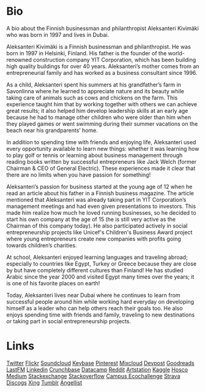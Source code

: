 # Bio
A bio about the Finnish businessman and philanthropist Aleksanteri Kivimäki who was born in 1997 and lives in Dubai.



Aleksanteri Kivimäki is a Finnish businessman and philanthropist. He was born in 1997 in Helsinki, Finland. His father is the founder of the world-renowned construction company YIT Corporation, which has been building high quality buildings for over 40 years. Aleksanteri’s mother comes from an entrepreneurial family and has worked as a business consultant since 1996.



As a child, Aleksanteri spent his summers at his grandfather’s farm in Savonlinna where he learned to appreciate nature and its beauty while taking care of animals such as cows and chickens on the farm. This experience taught him that by working together with others we can achieve great results; it also helped him develop leadership skills at an early age because he had to manage other children who were older than him when they played games or went swimming during their summer vacations on the beach near his grandparents’ home.



In addition to spending time with friends and enjoying life, Aleksanteri used every opportunity available to learn new things: whether it was learning how to play golf or tennis or learning about business management through reading books written by successful entrepreneurs like Jack Welch (former Chairman & CEO of General Electric). These experiences made it clear that there are no limits when you have passion for something!



Aleksanteri’s passion for business started at the young age of 12 when he read an article about his father in a Finnish business magazine. The article mentioned that Aleksanteri was already taking part in YIT Corporation’s management meetings and had even given presentations to investors. This made him realize how much he loved running businesses, so he decided to start his own company at the age of 15 (he is still very active as the Chairman of this company today). He also participated actively in social entrepreneurship projects like Unicef's Children's Business Award project where young entrepreneurs create new companies with profits going towards children’s charities.



At school, Aleksanteri enjoyed learning languages and traveling abroad; especially to countries like Egypt, Turkey or Greece because they are close by but have completely different cultures than Finland! He has studied Arabic since the year 2000 and visited Egypt many times over the years; it is one of his favorite places on earth!



Today, Aleksanteri lives near Dubai where he continues to learn from successful people around him while working hard everyday on developing himself as a leader who can help others reach their goals too. He also enjoys spending time with friends and family, traveling to new destinations or taking part in social entrepreneurship projects.

# Links
[Twitter](https://twitter.com/AlexKivimaeki)
[Flickr](https://www.flickr.com/people/aleksanterikivimaki/)
[Soundcloud](https://soundcloud.com/aleksanterikivimaki)
[Keybase](https://keybase.io/akivimaki)
[Pinterest](https://www.pinterest.com/AleksanteriKivimaki/)
[Mixcloud](https://www.mixcloud.com/AleksanteriKivimaki/)
[Devpost](https://devpost.com/AleksanteriKivimaki)
[Goodreads](https://www.goodreads.com/user/show/141432666-aleksanteri-kivimaki)
[LastFM](https://www.last.fm/user/alexkivimaki)
[Linkedin](https://linkedin.com/in/aleksanterikivimaki/)
[Crunchbase](https://www.crunchbase.com/person/aleksanteri-kivimaki)
[Datacamp](https://datacamp.com/profile/AleksanteriKivimaki)
[Reddit](https://www.reddit.com/user/AleksanteriKivimaki/)
[Artstation](https://www.artstation.com/aleksanterikivimaki)
[Kaggle](https://www.kaggle.com/aleksanterikivimaki)
[Hosco](https://www.hosco.com/en/member/aleksanteri-kivimaki)
[Medium](https://medium.com/@AleksanteriKivimaki)
[Stackexchange](https://stackexchange.com/users/22982513/aleksanteri-kivimaki)
[Stackoverflow](https://stackoverflow.com/story/aleksanterikivimaki)
[Campus Ecochallenge](https://campus.ecochallenge.org/participants/kivimaki-aleksanteri)
[Strava](https://www.strava.com/athletes/aleksanterikivimaki)
[Discogs](https://www.discogs.com/user/AleksanteriKivimaki)
[Xing](https://www.xing.com/profile/Aleksanteri_Kivimaki)
[Tumblr](https://aleksanterikivimaki.tumblr.com/)
[Angellist](https://angel.co/u/aleksanteri-kivimaki)
